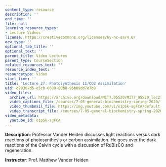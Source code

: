 ```yaml
---
content_type: resource
description: ''
end_time: ''
file: null
learning_resource_types:
- Lecture Videos
license: https://creativecommons.org/licenses/by-nc-sa/4.0/
ocw_type: ''
optional_tab_title: ''
optional_text: ''
parent_title: Video Lectures
parent_type: CourseSection
related_resources_text: ''
resource_index_text: ''
resourcetype: Video
start_time: ''
title: 'Lecture 27: Photosynthesis II/CO2 Assimilation'
uid: d28302d5-e5cb-6609-80b8-95b09dd7e7b9
video_files:
  archive_url: https://archive.org/download/MIT7.05S20/MIT7_05S20_lec27_300k.mp4
  video_captions_file: /courses/7-05-general-biochemistry-spring-2020/f01baf93025c5af28f524546545060fe_o1pSk-sgFCA.vtt
  video_thumbnail_file: https://img.youtube.com/vi/o1pSk-sgFCA/default.jpg
  video_transcript_file: /courses/7-05-general-biochemistry-spring-2020/6251e9e8b62c1fac5747c097fcec4cd8_o1pSk-sgFCA.pdf
video_metadata:
  youtube_id: o1pSk-sgFCA
---
```


**Description**: Professor Vander Heiden discusses light reactions versus dark reactions of photosynthesis or carbon assimilation. He goes over the dark reactions of the Calvin cycle with a discussion of RuBisCO and regeneration. 

**Instructor**: Prof. Matthew Vander Heiden

